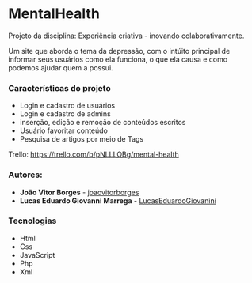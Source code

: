 # MentalHealth

Projeto da disciplina: Experiência criativa - inovando colaborativamente.

Um site que aborda o tema da depressão, com o intúito principal de informar seus usuários como ela funciona, o que ela causa e como podemos ajudar quem a possui.

### Características do projeto
* Login e cadastro de usuários
* Login e cadastro de admins
* inserção, edição e remoção de conteúdos escritos
* Usuário favoritar conteúdo
* Pesquisa de artigos por meio de Tags

Trello: https://trello.com/b/pNLLLOBg/mental-health



### Autores:
* **João Vitor Borges** - [joaovitorborges](https://github.com/joaovitorborges)
* **Lucas Eduardo Giovanni Marrega** - [LucasEduardoGiovanini](https://github.com/LucasEduardoGiovanini)

### Tecnologias
* Html
* Css
* JavaScript
* Php
* Xml
